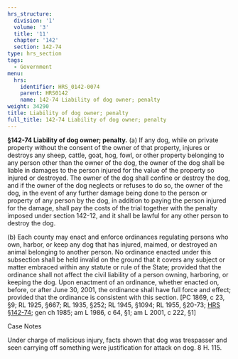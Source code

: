 ```yaml
---
hrs_structure:
  division: '1'
  volume: '3'
  title: '11'
  chapter: '142'
  section: 142-74
type: hrs_section
tags:
  - Government
menu:
  hrs:
    identifier: HRS_0142-0074
    parent: HRS0142
    name: 142-74 Liability of dog owner; penalty
weight: 34290
title: Liability of dog owner; penalty
full_title: 142-74 Liability of dog owner; penalty
---
```

**§142-74 Liability of dog owner; penalty.** (a) If any dog, while on private property without the consent of the owner of that property, injures or destroys any sheep, cattle, goat, hog, fowl, or other property belonging to any person other than the owner of the dog, the owner of the dog shall be liable in damages to the person injured for the value of the property so injured or destroyed. The owner of the dog shall confine or destroy the dog, and if the owner of the dog neglects or refuses to do so, the owner of the dog, in the event of any further damage being done to the person or property of any person by the dog, in addition to paying the person injured for the damage, shall pay the costs of the trial together with the penalty imposed under section 142-12, and it shall be lawful for any other person to destroy the dog.

(b) Each county may enact and enforce ordinances regulating persons who own, harbor, or keep any dog that has injured, maimed, or destroyed an animal belonging to another person. No ordinance enacted under this subsection shall be held invalid on the ground that it covers any subject or matter embraced within any statute or rule of the State; provided that the ordinance shall not affect the civil liability of a person owning, harboring, or keeping the dog. Upon enactment of an ordinance, whether enacted on, before, or after June 30, 2001, the ordinance shall have full force and effect; provided that the ordinance is consistent with this section. [PC 1869, c 23, §9; RL 1925, §667; RL 1935, §252; RL 1945, §1094; RL 1955, §20-73; [HRS §142-74](/title-11/chapter-142/section-142-74/); gen ch 1985; am L 1986, c 64, §1; am L 2001, c 222, §1]

Case Notes

Under charge of malicious injury, facts shown that dog was trespasser and seen carrying off something were justification for attack on dog. 8 H. 115.